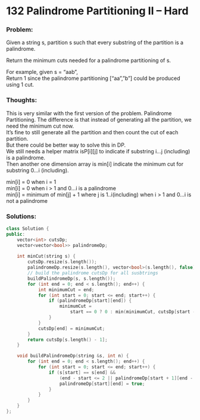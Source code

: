 # 132 Palindrome Partitioning II – Hard

### Problem:

Given a string s, partition s such that every substring of the partition is a palindrome.

Return the minimum cuts needed for a palindrome partitioning of s.

For example, given s = “aab”,  
Return 1 since the palindrome partitioning \[“aa”,”b”\] could be produced using 1 cut.

### Thoughts:

This is very similar with the first version of the problem. Palindrome Partitioning. The difference is that instead of generating all the partition, we need the minimum cut now.  
It’s fine to still generate all the partition and then count the cut of each partition.  
But there could be better way to solve this in DP.  
We still needs a helper matrix isP\[i\]\[j\] to indicate if substring i…j \(including\) is a palindrome.  
Then another one dimension array is min\[i\] indicate the minimum cut for substring 0…i \(including\).

min\[i\] = 0 when i = 1  
min\[i\] = 0 when i &gt; 1 and 0…i is a palindrome  
min\[i\] = minimum of min\[j\] + 1 where j is 1..i\(including\) when i &gt; 1 and 0…i is not a palindrome

### Solutions:

```cpp
class Solution {
public:
    vector<int> cutsDp;
    vector<vector<bool>> palindromeDp;
    
    int minCut(string s) {
        cutsDp.resize(s.length());
        palindromeDp.resize(s.length(), vector<bool>(s.length(), false));
        // build the palindrome cutsDp for all susbtrings
        buildPalindromeDp(s, s.length());
        for (int end = 0; end < s.length(); end++) {
            int minimumCut = end;
            for (int start = 0; start <= end; start++) {
                if (palindromeDp[start][end]) {
                    minimumCut =
                        start == 0 ? 0 : min(minimumCut, cutsDp[start - 1] + 1);
                }
            }
            cutsDp[end] = minimumCut;
        }
        return cutsDp[s.length() - 1];
    }

    void buildPalindromeDp(string &s, int n) {
        for (int end = 0; end < s.length(); end++) {
            for (int start = 0; start <= end; start++) {
                if (s[start] == s[end] &&
                    (end - start <= 2 || palindromeDp[start + 1][end - 1])) {
                    palindromeDp[start][end] = true;
                }
            }
        }
    }
};
```



